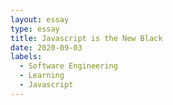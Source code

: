 ```yaml
---
layout: essay
type: essay
title: Javascript is the New Black
date: 2020-09-03
labels:
  - Software Engineering
  - Learning
  - Javascript
---
```


